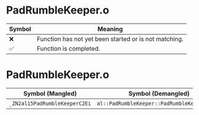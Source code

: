 # PadRumbleKeeper.o
| Symbol | Meaning 
| ------------- | ------------- 
| :x: | Function has not yet been started or is not matching. 
| :white_check_mark: | Function is completed. 


# PadRumbleKeeper.o
| Symbol (Mangled) | Symbol (Demangled) | Decompiled? |
| ------------- |  ------------- | ------------- |
| `_ZN2al15PadRumbleKeeperC2Ei` | `al::PadRumbleKeeper::PadRumbleKeeper(int)` | :white_check_mark: |
